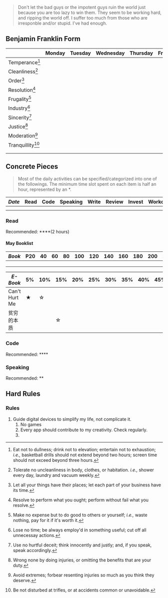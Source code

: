> Don't let the bad guys or the impotent guys ruin the world just because you are too lazy to win them. They seem to be working hard, and ripping the world off. I suffer too much from those who are irresponble and/or stupid. I've had enough.

## Benjamin Franklin Form

|                             | Monday | Tuesday | Wednesday | Thursday | Friday | Saturday | Sunday |     |
| --------------------------- | :----: | :-----: | :-------: | :------: | :----: | :------: | :----: | :-: |
| Temperance[^temperance]     |        |         |           |          |        |          |        |     |
| Cleanliness[^cleanliness]   |        |         |           |          |        |          |        |     |
| Order[^order]               |        |         |           |          |        |          |        |     |
| Resolution[^resolution]     |        |         |           |          |        |          |        |     |
| Frugality[^frugality]       |        |         |           |          |        |          |        |     |
| Industry[^industry]         |        |         |           |          |        |          |        |     |
| Sincerity[^sincerity]       |        |         |           |          |        |          |        |     |
| Justice[^justice]           |        |         |           |          |        |          |        |     |
| Moderation[^moderation]     |        |         |           |          |        |          |        |     |
| Tranquillity[^tranquillity] |        |         |           |          |        |          |        |     |
|                             |        |         |           |          |        |          |        |     |
|                             |        |         |           |          |        |          |        |     |

[^temperance]: Eat not to dullness; drink not to elevation; entertain not to exhaustion; _i.e.,_ basketball drills should not extend beyond two hours; screen time should not exceed beyond three hours.
[^cleanliness]: Tolerate no uncleanliness in body, clothes, or habitation. _i.e.,_ shower every day, laundry and vacuum weekly.
[^order]: Let all your things have their places; let each part of your business have its time.
[^resolution]: Resolve to perform what you ought; perform without fail what you resolve.
[^frugality]: Make no expense but to do good to others or yourself; _i.e.,_ waste nothing, pay for it if it's worth it.
[^industry]: Lose no time; be always employ'd in something useful; cut off all unnecessay actions.
[^sincerity]: Use no hurtful deceit; think innocently and justly; and, if you speak, speak accordingly.
[^justice]: Wrong none by doing injuries, or omitting the benefits that are your duty.
[^moderation]: Avoid extremes; forbear resenting injuries so much as you think they deserve.
[^tranquillity]: Be not disturbed at trifles, or at accidents common or unavoidable.

## Concrete Pieces

> Most of the daily activities can be specified/categorized into one of the followings. The minimum time slot spent on each item is half an hour, represented by an \*.

| _Date_ | Read | Code | Speaking | Write | Review | Invest | Workout | Health | Socialize | Learn | Website | Design | Music | Entertain | Earn | Vlog | School | Adjust | More |
| ------ | :--: | :--: | :------: | :---: | :----: | :----: | :-----: | :----: | :-------: | :---: | :-----: | :----: | :---: | :-------: | :--: | :--: | :----: | :----: | ---- |
|        |      |      |          |       |        |        |         |        |           |       |         |        |       |           |      |      |        |        |      |
|        |      |      |          |       |        |        |         |        |           |       |         |        |       |           |      |      |        |        |      |

### Read

Recommended: \*\*\*\*(2 hours)

#### May Booklist

| _Book_ | P20 | 40  | 60  | 80  | 100 | 120 | 140 | 160 | 180 | 200 | 220 | 240 | 260 | 280 | 300 | 320 | 340 | 360 | 380 | 400 | 420 |
| ------ | --- | --- | --- | --- | --- | --- | --- | --- | --- | --- | --- | --- | --- | --- | --- | --- | --- | --- | --- | --- | --- |
|        |     |     |     |     |     |     |     |     |     |     |     |     |     |     |     |     |     |     |     |     |     |
|        |     |     |     |     |     |     |     |     |     |     |     |     |     |     |     |     |     |     |     |     |     |
|        |     |     |     |     |     |     |     |     |     |     |     |     |     |     |     |     |     |     |     |     |     |

| _E-Book_      | 5%  | 10% | 15% | 20% | 25% | 30% | 35% | 40% | 45% | 50% | 55% | 60% | 65% | 70% | 75% | 80% | 85% | 90% | 95% | 100% | rating | more |
| ------------- | --- | --- | --- | --- | --- | --- | --- | --- | --- | --- | --- | --- | --- | --- | --- | --- | --- | --- | --- | ---- | ------ | ---- |
| Can't Hurt Me | ★   | ☆   |     |     |     |     |     |     |     |     |     |     |     |     |     |     |     |     |     |      |        |      |
| 贫穷的本质    |     |     | ☆   |     |     |     |     |     |     |     |     |     |     |     |     |     |     |     |     |      |        |      |

### Code

Recommended: \*\*\*\*

### Speaking

Recommended: \*\*

## Hard Rules

### Rules

1. Guide digital devices to simplify my life, not complicate it.
   1. No games
   2. Every app should contribute to my creativity. Check regularly.
   3.
